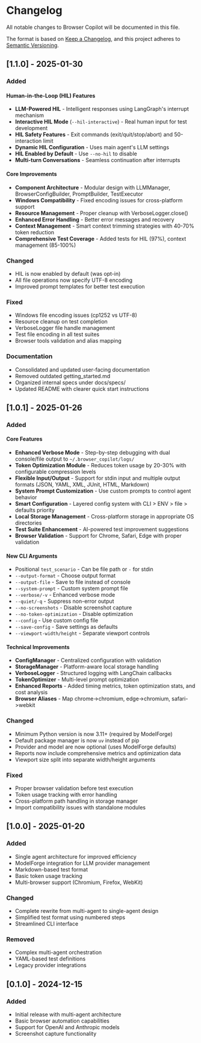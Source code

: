 # Changelog

All notable changes to Browser Copilot will be documented in this file.

The format is based on [Keep a Changelog](https://keepachangelog.com/en/1.0.0/),
and this project adheres to [Semantic Versioning](https://semver.org/spec/v2.0.0.html).

## [1.1.0] - 2025-01-30

### Added

#### Human-in-the-Loop (HIL) Features
- **LLM-Powered HIL** - Intelligent responses using LangGraph's interrupt mechanism
- **Interactive HIL Mode** (`--hil-interactive`) - Real human input for test development
- **HIL Safety Features** - Exit commands (exit/quit/stop/abort) and 50-interaction limit
- **Dynamic HIL Configuration** - Uses main agent's LLM settings
- **HIL Enabled by Default** - Use `--no-hil` to disable
- **Multi-turn Conversations** - Seamless continuation after interrupts

#### Core Improvements
- **Component Architecture** - Modular design with LLMManager, BrowserConfigBuilder, PromptBuilder, TestExecutor
- **Windows Compatibility** - Fixed encoding issues for cross-platform support
- **Resource Management** - Proper cleanup with VerboseLogger.close()
- **Enhanced Error Handling** - Better error messages and recovery
- **Context Management** - Smart context trimming strategies with 40-70% token reduction
- **Comprehensive Test Coverage** - Added tests for HIL (97%), context management (85-100%)

### Changed
- HIL is now enabled by default (was opt-in)
- All file operations now specify UTF-8 encoding
- Improved prompt templates for better test execution

### Fixed
- Windows file encoding issues (cp1252 vs UTF-8)
- Resource cleanup on test completion
- VerboseLogger file handle management
- Test file encoding in all test suites
- Browser tools validation and alias mapping

### Documentation
- Consolidated and updated user-facing documentation
- Removed outdated getting_started.md
- Organized internal specs under docs/specs/
- Updated README with clearer quick start instructions

## [1.0.1] - 2025-01-26

### Added

#### Core Features
- **Enhanced Verbose Mode** - Step-by-step debugging with dual console/file output to `~/.browser_copilot/logs/`
- **Token Optimization Module** - Reduces token usage by 20-30% with configurable compression levels
- **Flexible Input/Output** - Support for stdin input and multiple output formats (JSON, YAML, XML, JUnit, HTML, Markdown)
- **System Prompt Customization** - Use custom prompts to control agent behavior
- **Smart Configuration** - Layered config system with CLI > ENV > file > defaults priority
- **Local Storage Management** - Cross-platform storage in appropriate OS directories
- **Test Suite Enhancement** - AI-powered test improvement suggestions
- **Browser Validation** - Support for Chrome, Safari, Edge with proper validation

#### New CLI Arguments
- Positional `test_scenario` - Can be file path or `-` for stdin
- `--output-format` - Choose output format
- `--output-file` - Save to file instead of console
- `--system-prompt` - Custom system prompt file
- `--verbose/-v` - Enhanced verbose mode
- `--quiet/-q` - Suppress non-error output
- `--no-screenshots` - Disable screenshot capture
- `--no-token-optimization` - Disable optimization
- `--config` - Use custom config file
- `--save-config` - Save settings as defaults
- `--viewport-width/height` - Separate viewport controls

#### Technical Improvements
- **ConfigManager** - Centralized configuration with validation
- **StorageManager** - Platform-aware local storage handling
- **VerboseLogger** - Structured logging with LangChain callbacks
- **TokenOptimizer** - Multi-level prompt optimization
- **Enhanced Reports** - Added timing metrics, token optimization stats, and cost analysis
- **Browser Aliases** - Map chrome->chromium, edge->chromium, safari->webkit

### Changed
- Minimum Python version is now 3.11+ (required by ModelForge)
- Default package manager is now `uv` instead of pip
- Provider and model are now optional (uses ModelForge defaults)
- Reports now include comprehensive metrics and optimization data
- Viewport size split into separate width/height arguments

### Fixed
- Proper browser validation before test execution
- Token usage tracking with error handling
- Cross-platform path handling in storage manager
- Import compatibility issues with standalone modules

## [1.0.0] - 2025-01-20

### Added
- Single agent architecture for improved efficiency
- ModelForge integration for LLM provider management  
- Markdown-based test format
- Basic token usage tracking
- Multi-browser support (Chromium, Firefox, WebKit)

### Changed
- Complete rewrite from multi-agent to single-agent design
- Simplified test format using numbered steps
- Streamlined CLI interface

### Removed
- Complex multi-agent orchestration
- YAML-based test definitions
- Legacy provider integrations

## [0.1.0] - 2024-12-15

### Added
- Initial release with multi-agent architecture
- Basic browser automation capabilities
- Support for OpenAI and Anthropic models
- Screenshot capture functionality